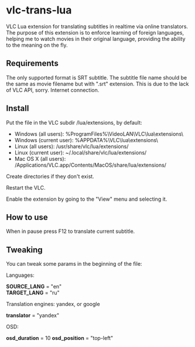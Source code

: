 vlc-trans-lua
=============

VLC Lua extension for translating subtitles in realtime via online translators.
The purpose of this extension is to enforce learning of foreign languages, helping me to watch movies in their original language,
 providing the ability to the meaning on the fly.

Requirements
------------

The only supported format is SRT subtitle.
The subtitle file name should be the same as movie filename but with ".srt" extension. This is due to the lack of VLC API, sorry.
Internet connection.


Install
-------

Put the file in the VLC subdir /lua/extensions, by default:

* Windows (all users): %ProgramFiles%\VideoLAN\VLC\lua\extensions\
* Windows (current user): %APPDATA%\VLC\lua\extensions\
* Linux (all users): /usr/share/vlc/lua/extensions/
* Linux (current user): ~/.local/share/vlc/lua/extensions/
* Mac OS X (all users): /Applications/VLC.app/Contents/MacOS/share/lua/extensions/ 

Create directories if they don't exist.

Restart the VLC.

Enable the extension by going to the "View" menu and selecting it.


How to use
----------

When in pause press F12 to translate current subtitle.

Tweaking
--------
You can tweak some params in the beginning of the file:

Languages:

**SOURCE_LANG** = "en"  
**TARGET_LANG** = "ru"  

Translation engines: yandex, or google 

**translator** = "yandex" 

OSD:

**osd_duration** = 10
**osd_position** = "top-left"

